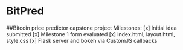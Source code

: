 # BitPred
##Bitcoin price predictor capstone project
Milestones:
[x] Initial idea submitted
[x] Milestone 1 form evaluated
[x] index.html, layout.html, style.css
[x] Flask server and bokeh via CustomJS callbacks
